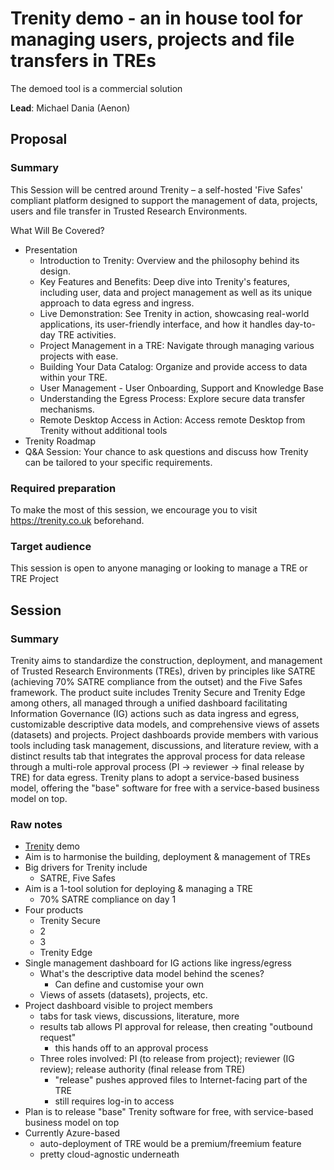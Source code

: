 # Trenity demo - an in house tool for managing users, projects and file transfers in TREs

The demoed tool is a commercial solution

**Lead**: Michael Dania (Aenon)

## Proposal

### Summary

This Session will be centred around Trenity – a self-hosted 'Five Safes' compliant platform designed to support the management of data, projects, users and file transfer in Trusted Research Environments.

What Will Be Covered?

- Presentation
  - Introduction to Trenity: Overview and the philosophy behind its design.
  - Key Features and Benefits: Deep dive into Trenity's features, including user, data and project management as well as its unique approach to data egress and ingress.
  - Live Demonstration: See Trenity in action, showcasing real-world applications, its user-friendly interface, and how it handles day-to-day TRE activities.
  - Project Management in a TRE: Navigate through managing various projects with ease.
  - Building Your Data Catalog: Organize and provide access to data within your TRE.
  - User Management - User Onboarding, Support and Knowledge Base
  - Understanding the Egress Process: Explore secure data transfer mechanisms.
  - Remote Desktop Access in Action: Access remote Desktop from Trenity without additional tools
- Trenity Roadmap
- Q&A Session: Your chance to ask questions and discuss how Trenity can be tailored to your specific requirements.

### Required preparation

To make the most of this session, we encourage you to visit https://trenity.co.uk beforehand.

### Target audience

This session is open to anyone managing or looking to manage a TRE or TRE Project

## Session

### Summary

Trenity aims to standardize the construction, deployment, and management of Trusted Research Environments (TREs), driven by principles like SATRE (achieving 70% SATRE compliance from the outset) and the Five Safes framework. The product suite includes Trenity Secure and Trenity Edge among others, all managed through a unified dashboard facilitating Information Governance (IG) actions such as data ingress and egress, customizable descriptive data models, and comprehensive views of assets (datasets) and projects. Project dashboards provide members with various tools including task management, discussions, and literature review, with a distinct results tab that integrates the approval process for data release through a multi-role approval process (PI -> reviewer -> final release by TRE) for data egress. Trenity plans to adopt a service-based business model, offering the "base" software for free with a service-based business model on top.

### Raw notes

- [Trenity](https://trenity.co.uk/) demo
- Aim is to harmonise the building, deployment & management of TREs
- Big drivers for Trenity include
  - SATRE, Five Safes
- Aim is a 1-tool solution for deploying & managing a TRE
  - 70% SATRE compliance on day 1
- Four products
  - Trenity Secure
  - 2
  - 3
  - Trenity Edge
- Single management dashboard for IG actions like ingress/egress
  - What's the descriptive data model behind the scenes?
    - Can define and customise your own
  - Views of assets (datasets), projects, etc.
- Project dashboard visible to project members
  - tabs for task views, discussions, literature, more
  - results tab allows PI approval for release, then creating "outbound request"
    - this hands off to an approval process
  - Three roles involved: PI (to release from project); reviewer (IG review); release authority (final release from TRE)
    - "release" pushes approved files to Internet-facing part of the TRE
    - still requires log-in to access
- Plan is to release "base" Trenity software for free, with service-based business model on top
- Currently Azure-based
  - auto-deployment of TRE would be a premium/freemium feature
  - pretty cloud-agnostic underneath
